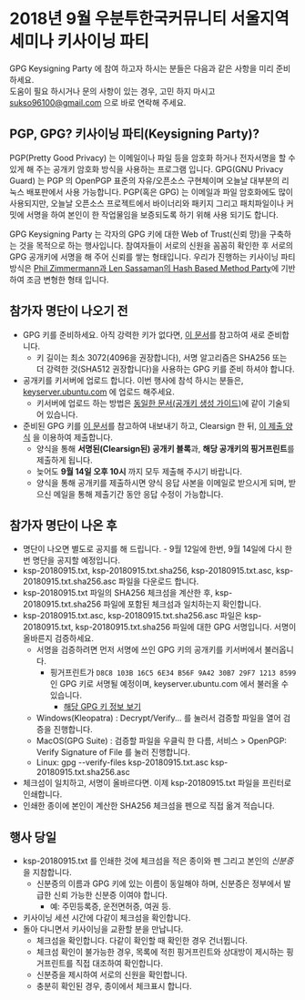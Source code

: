 # 2018년 9월 우분투한국커뮤니티 서울지역 세미나 키사이닝 파티

GPG Keysigning Party 에 참여 하고자 하시는 분들은 다음과 같은 사항을 미리 준비하세요.  
도움이 필요 하시거나 문의 사항이 있는 경우, 고민 하지 마시고 [sukso96100@gmail.com](mailto:sukso96100@gmail.com) 으로 바로 연락해 주세요.

## PGP, GPG? 키사이닝 파티(Keysigning Party)?
PGP(Pretty Good Privacy) 는 이메일이나 파일 등을 암호화 하거나 전자서명을 할 수 있게 해 주는 공개키 암호화 방식을 사용하는 프로그램 입니다.
GPG(GNU Privacy Guard) 는 PGP 의 OpenPGP 표준의 자유/오픈소스 구현체이며 오늘날 대부분의 리눅스 배포판에서 사용 가능합니다.
PGP(혹은 GPG) 는 이메일과 파일 암호화에도 많이 사용되지만, 오늘날 오픈소스 프로젝트에서 바이너리와 패키지 그리고 패치파일이나 커밋에 서명을 하여 본인이 한 작업물임을 보증되도록 하기 위해 사용 되기도 합니다.

GPG Keysigning Party 는 각자의 GPG 키에 대한 Web of Trust(신뢰 망)을 구축하는 것을 목적으로 하는 행사입니다.
참여자들이 서로의 신원을 꼼꼼히 확인한 후 서로의 GPG 공개키에 서명을 해 주어 신뢰를 쌓는 형태입니다.
우리가 진행하는 키사이닝 파티 방식은 [Phil Zimmermann과 Len Sassaman의 Hash Based Method Party](http://www.cryptnet.net/fdp/crypto/keysigning_party/en/keysigning_party.html#hash_based)에 기반하여 조금 변형한 형태 입니다.

## 참가자 명단이 나오기 전
- GPG 키를 준비하세요. 아직 강력한 키가 없다면, [이 문서](../../create-gpg-key.md)를 참고하여 새로 준비합니다.
    - 키 길이는 최소 3072(4096을 권장합니다), 서명 알고리즘은 SHA256 또는 더 강력한 것(SHA512 권장합니다)을 사용하는 GPG 키를 준비 하셔야 합니다.
- 공개키를 키서버에 업로드 합니다. 이번 행사에 참석 하시는 분들은, [keyserver.ubuntu.com](https://keyserver.ubuntu.com) 에 업로드 해주세요.
    - 키서버에 업로드 하는 방법은 [동일한 문서(공개키 생성 가이드)](../../create-gpg-key.md)에 같이 기술되어 있습니다.
- 준비된 GPG 키를 [이 문서](../../attending.md)를 참고하여 내보내기 하고, Clearsign 한 뒤, [이 제출 양식](https://goo.gl/forms/UAoVSVp6KDKtRcgG2) 을 이용하여 제출합니다.
    - 양식을 통해 **서명된(Clearsign된) 공개키 블록**과, **해당 공개키의 핑거프린트**를 제출하게 됩니다.
    - 늦어도 **9월 14일 오후 10시** 까지 모두 제출해 주시기 바랍니다.
    - 양식을 통해 공개키를 제출하시면 양식 응답 사본을 이메일로 받으시게 되며, 받으신 메일을 통해 제출기간 동안 응답 수정이 가능합니다.

## 참가자 명단이 나온 후
- 명단이 나오면 별도로 공지를 해 드립니다. - 9월 12일에 한번, 9월 14일에 다시 한번 명단을 공지할 예정입니다.
- ksp-20180915.txt, ksp-20180915.txt.sha256, ksp-20180915.txt.asc, ksp-20180915.txt.sha256.asc 파일을 다운로드 합니다.
- ksp-20180915.txt 파일의 SHA256 체크섬을 계산한 후, ksp-20180915.txt.sha256 파일에 포함된 체크섬과 일치하는지 확인합니다.
- ksp-20180915.txt.asc, ksp-20180915.txt.sha256.asc 파일은 ksp-20180915.txt, ksp-20180915.txt.sha256 파일에 대한 GPG 서명입니다. 서명이 올바른지 검증하세요.
    - 서명을 검증하려면 먼저 서명에 쓰인 GPG 키의 공개키를 키서버에서 불러옵니다.
        - 핑거프린트가 `D8C8 103B 16C5 6E34 B56F 9A42 30B7 29F7 1213 8599` 인 GPG 키로 서명될 예정이며, keyserver.ubuntu.com 에서 불러올 수 있습니다.
            - [해당 GPG 키 정보 보기](http://keyserver.ubuntu.com/pks/lookup?op=vindex&search=0x30B729F712138599)
    - Windows(Kleopatra) : Decrypt/Verify... 를 눌러서 검증할 파일을 열어 검증을 진행합니다.
    - MacOS(GPG Suite) : 검증할 파일을 우클릭 한 다름, 서비스 > OpenPGP: Verify Signature of File 를 눌러 진행합니다.
    - Linux: gpg --verify-files ksp-20180915.txt.asc ksp-20180915.txt.sha256.asc
- 체크섬이 일치하고, 서명이 올바르다면. 이제 ksp-20180915.txt 파일을 프린터로 인쇄합니다.
- 인쇄한 종이에 본인이 계산한 SHA256 체크섬을 펜으로 직접 옮겨 적습니다.

## 행사 당일
- ksp-20180915.txt 를 인쇄한 것에 체크섬을 적은 종이와 펜 그리고 본인의 *신분증* 을 지참합니다.
    - 신분증의 이름과 GPG 키에 있는 이름이 동일해야 하며, 신분증은 정부에서 발급한 신뢰 가능한 신분증 이여야 합니다.
        - 예: 주민등록증, 운전면허증, 여권 등.
- 키사이닝 세션 시간에 다같이 체크섬을 확인합니다.
- 돌아 다니면서 키사이닝을 교환할 분을 만납니다.
    - 체크섬을 확인합니다. 다같이 확인할 때 확인한 경우 건너뜁니다.
    - 체크섬 확인이 불가능한 경우, 목록에 적힌 핑거프린트와 상대방이 제시하는 핑거프린트를 직접 대조하여 확인합니다.
    - 신분증을 제시하여 서로의 신원을 확인합니다.
    - 충분히 확인된 경우, 종이에서 체크표시 합니다.
